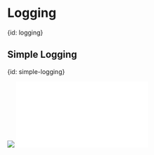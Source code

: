 # Logging
{id: logging}

## Simple Logging
{id: simple-logging}

![](examples/logging/simple_logger_demo/Cargo.toml)
![](examples/logging/simple_logger_demo/src/main.rs)


